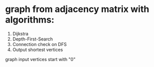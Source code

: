 # graph from adjacency matrix with algorithms:
1) Dijkstra 
2) Depth-First-Search
3) Connection check on DFS
4) Output shortest vertices

graph input vertices start with "0"
